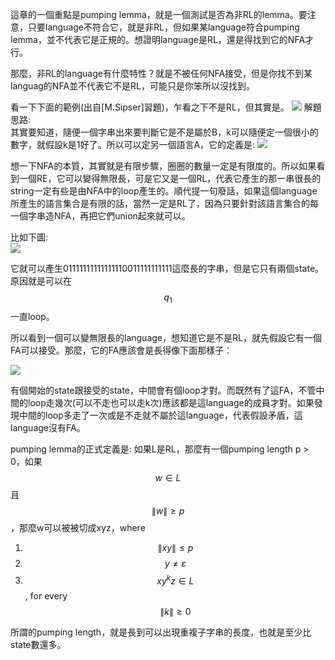 這章的一個重點是pumping lemma，就是一個測試是否為非RL的lemma。要注意，只要language不符合它，就是非RL，但如果某language符合pumping lemma，並不代表它是正規的。想證明language是RL，還是得找到它的NFA才行。

那麼，非RL的language有什麼特性？就是不被任何NFA接受，但是你找不到某languag的NFA並不代表它不是RL，可能只是你笨所以沒找到。

看一下下面的範例(出自[M.Sipser]習題)，乍看之下不是RL，但其實是。
![](https://i.imgur.com/YYvxgLd.png)
解題思路:  
其實要知道，隨便一個字串出來要判斷它是不是屬於B，k可以隨便定一個很小的數字，就假設k是1好了。所以可以定另一個語言A，它的定義是:
![](https://i.imgur.com/KGzI7s1.png)


想一下NFA的本質，其實就是有限步驟，圈圈的數量一定是有限度的。所以如果看到一個RE，它可以變得無限長，可是它又是一個RL，代表它產生的那一串很長的string一定有些是由NFA中的loop產生的。順代提一句廢話，如果這個language所產生的語言集合是有限的話，當然一定是RL了，因為只要針對該語言集合的每一個字串造NFA，再把它們union起來就可以。

比如下圖:  
![](https://i.imgur.com/7x0Td2a.png)

它就可以產生01111111111111110011111111111這麼長的字串，但是它只有兩個state。原因就是可以在$$q_1$$ 一直loop。

所以看到一個可以變無限長的language，想知道它是不是RL，就先假設它有一個FA可以接受。那麼，它的FA應該會是長得像下面那樣子：

![](https://i.imgur.com/xwzXfaU.png)

有個開始的state跟接受的state，中間會有個loop才對。而既然有了這FA，不管中間的loop走幾次(可以不走也可以走k次)應該都是這language的成員才對。如果發現中間的loop多走了一次或是不走就不屬於這language，代表假設矛盾，這language沒有FA。

pumping lemma的正式定義是:
如果L是RL，那麼有一個pumping length p > 0，如果$$w \in L$$且$$\|w\| \geq p$$，那麼w可以被被切成xyz，where
1. $$\|xy\| \leq p$$
2. $$y \ne \varepsilon$$
3. $$xy^kz \in L$$, for every $$\|k\| \geq 0$$

所謂的pumping length，就是長到可以出現重複子字串的長度，也就是至少比state數還多。
